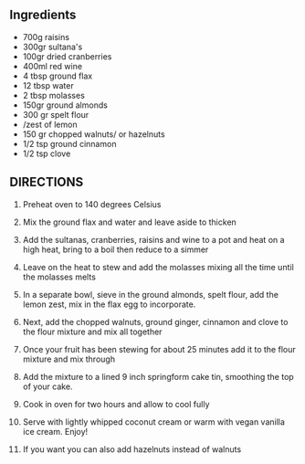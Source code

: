 ## Ingredients

* 700g raisins
* 300gr sultana's
* 100gr dried cranberries
* 400ml red wine
* 4 tbsp ground flax
* 12 tbsp water
* 2 tbsp molasses
* 150gr ground almonds
* 300 gr spelt flour
* /zest of lemon
* 150 gr chopped walnuts/ or hazelnuts
* 1/2 tsp ground cinnamon
* 1/2 tsp clove

## DIRECTIONS

1. Preheat oven to 140 degrees Celsius

2. Mix the ground flax and water and leave aside to thicken

3. Add the sultanas, cranberries, raisins and wine to a pot and heat on a high heat, bring to a boil then reduce to a simmer

4. Leave on the heat to stew and add the molasses mixing all the time until the molasses melts

5. In a separate bowl, sieve in the ground almonds, spelt flour, add the lemon zest, mix in the flax egg to incorporate.

6. Next, add the chopped walnuts, ground ginger, cinnamon and clove to the flour mixture and mix all together

7. Once your fruit has been stewing for about 25 minutes add it to the flour mixture and mix through

8. Add the mixture to a lined 9 inch springform cake tin, smoothing the top of your cake.

9. Cook in oven for two hours and allow to cool fully

10. Serve with lightly whipped coconut cream or warm with vegan vanilla ice cream. Enjoy!

11. If you want you can also add hazelnuts instead of walnuts